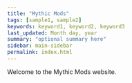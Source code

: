 ```yaml
---
title: "Mythic Mods"
tags: [sample1, sample2]
keywords: keyword1, keyword2, keyword3
last_updated: Month day, year
summary: "optional summary here"
sidebar: main-sidebar
permalink: index.html
---
```


Welcome to the Mythic Mods website.
